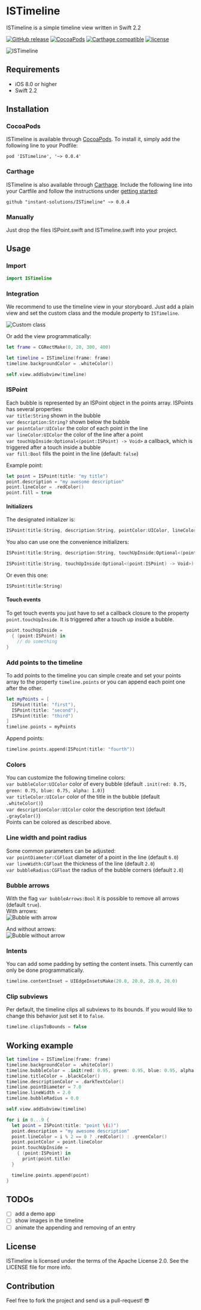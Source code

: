# ISTimeline
ISTimeline is a simple timeline view written in Swift 2.2

[![GitHub release](https://img.shields.io/github/release/instant-solutions/ISTimeline.svg?maxAge=2592000)](releases)
[![CocoaPods](https://img.shields.io/cocoapods/v/ISTimeline.svg?maxAge=2592000)](#cocoapods)
[![Carthage compatible](https://img.shields.io/badge/Carthage-compatible-4BC51D.svg?style=flat)](#carthage)
[![license](https://img.shields.io/github/license/instant-solutions/ISTimeline.svg?maxAge=2592000)](LICENSE)

![ISTimeline](/screenshots/timeline.png "ISTimeline")

## Requirements
- iOS 8.0 or higher
- Swift 2.2

## Installation

### CocoaPods
ISTimeline is available through [CocoaPods](https://cocoapods.org/). To install it, simply add the following line to your Podfile:

```
pod 'ISTimeline', '~> 0.0.4'
```

### Carthage
ISTimeline is also available through [Carthage](https://github.com/Carthage/Carthage). Include the following line into your Cartfile and follow the instructions under [getting started](https://github.com/Carthage/Carthage#getting-started):

```
github "instant-solutions/ISTimeline" ~> 0.0.4
```

### Manually

Just drop the files ISPoint.swift and ISTimeline.swift into your project.

## Usage

### Import
```swift
import ISTimeline
```

### Integration
We recommend to use the timeline view in your storyboard. Just add a plain view and set the custom class and the module property to `ISTimeline`.

![Custom class](/screenshots/custom_class.png "Custom class")

Or add the view programmatically:

```swift
let frame = CGRectMake(0, 20, 300, 400)

let timeline = ISTimeline(frame: frame)
timeline.backgroundColor = .whiteColor()

self.view.addSubview(timeline)
```

### ISPoint
Each bubble is represented by an ISPoint object in the points array. ISPoints has several properties:  
`var title:String` shown in the bubble  
`var description:String?` shown below the bubble  
`var pointColor:UIColor` the color of each point in the line  
`var lineColor:UIColor` the color of the line after a point  
`var touchUpInside:Optional<(point:ISPoint) -> Void>` a callback, which is triggered after a touch inside a bubble  
`var fill:Bool` fills the point in the line (default: `false`)

Example point:
```swift
let point = ISPoint(title: "my title")
point.description = "my awesome description"
point.lineColor = .redColor()
point.fill = true
```

#### Initializers
The designated initializer is:
```swift
ISPoint(title:String, description:String, pointColor:UIColor, lineColor:UIColor, touchUpInside:Optional<(point:ISPoint) -> Void>, fill:Bool)
```

You also can use one the convenience initializers:
```swift
ISPoint(title:String, description:String, touchUpInside:Optional<(point:ISPoint) -> Void>)
```
```swift
ISPoint(title:String, touchUpInside:Optional<(point:ISPoint) -> Void>)
```

Or even this one:
```swift
ISPoint(title:String)
```

#### Touch events
To get touch events you just have to set a callback closure to the property `point.touchUpInside`. It is triggered after a touch up inside a bubble.

```swift
point.touchUpInside =
  { (point:ISPoint) in
    // do something
}
```

### Add points to the timeline
To add points to the timeline you can simple create and set your points array to the property `timeline.points` or you can append each point one after the other.
```swift
let myPoints = [
  ISPoint(title: "first"),
  ISPoint(title: "second"),
  ISPoint(title: "third")
]
timeline.points = myPoints
```
Append points:
```swift
timeline.points.append(ISPoint(title: "fourth"))
```

### Colors
You can customize the following timeline colors:  
`var bubbleColor:UIColor` color of every bubble (default `.init(red: 0.75, green: 0.75, blue: 0.75, alpha: 1.0)`)  
`var titleColor:UIColor` color of the title in the bubble (default `.whiteColor()`)  
`var descriptionColor:UIColor` color the description text (default `.grayColor()`)  
Points can be colored as described above.

### Line width and point radius
Some common parameters can be adjusted:  
`var pointDiameter:CGFloat` diameter of a point in the line (default `6.0`)  
`var lineWidth:CGFloat` the thickness of the line (default `2.0`)  
`var bubbleRadius:CGFloat` the radius of the bubble corners (default `2.0`)  

### Bubble arrows
With the flag `var bubbleArrows:Bool` it is possible to remove all arrows (default `true`).  
With arrows:  
![Bubble with arrow](/screenshots/bubble_with_arrow.png "Bubble with arrow")

And without arrows:  
![Bubble without arrow](/screenshots/bubble_without_arrow.png "Bubble without arrow")

### Intents
You can add some padding by setting the content insets. This currently can only be done programmatically.
```swift
timeline.contentInset = UIEdgeInsetsMake(20.0, 20.0, 20.0, 20.0)
```

### Clip subviews
Per default, the timeline clips all subviews to its bounds. If you would like to change this behavior just set it to `false`.
```swift
timeline.clipsToBounds = false
```

## Working example
```swift
let timeline = ISTimeline(frame: frame)
timeline.backgroundColor = .whiteColor()
timeline.bubbleColor = .init(red: 0.95, green: 0.95, blue: 0.95, alpha: 1.0)
timeline.titleColor = .blackColor()
timeline.descriptionColor = .darkTextColor()
timeline.pointDiameter = 7.0
timeline.lineWidth = 2.0
timeline.bubbleRadius = 0.0

self.view.addSubview(timeline)

for i in 0...9 {
  let point = ISPoint(title: "point \(i)")
  point.description = "my awesome description"
  point.lineColor = i % 2 == 0 ? .redColor() : .greenColor()
  point.pointColor = point.lineColor
  point.touchUpInside =
    { (point:ISPoint) in
      print(point.title)
  }

  timeline.points.append(point)
}
```

## TODOs
- [ ] add a demo app
- [ ] show images in the timeline
- [ ] animate the appending and removing of an entry

## License

ISTimeline is licensed under the terms of the Apache License 2.0. See the LICENSE file for more info.

## Contribution

Feel free to fork the project and send us a pull-request! :sunglasses:
